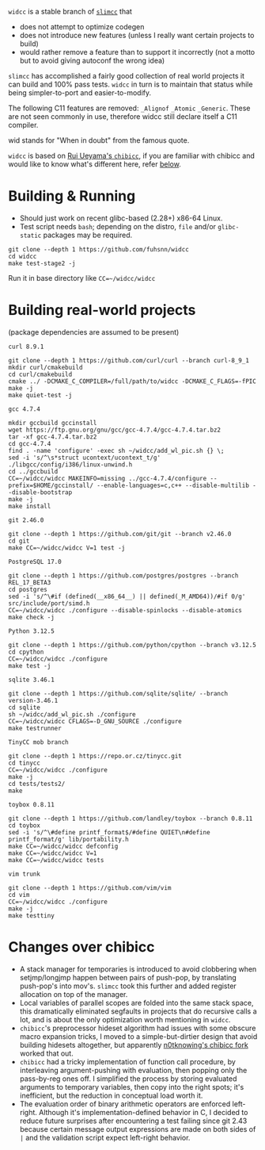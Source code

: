 `widcc` is a stable branch of [`slimcc`](https://github.com/fuhsnn/slimcc) that
 - does not attempt to optimize codegen 
 - does not introduce new features (unless I really want certain projects to build)
 - would rather remove a feature than to support it incorrectly (not a motto but to avoid giving autoconf the wrong idea)
 
`slimcc` has accomplished a fairly good collection of real world projects it can build and 100% pass tests. `widcc` in turn is to maintain that status while being simpler-to-port and easier-to-modify.

The following C11 features are removed: `_Alignof` `_Atomic` `_Generic`. These are not seen commonly in use, therefore widcc still declare itself a C11 compiler. 

wid stands for "When in doubt" from the famous quote.

`widcc` is based on [Rui Ueyama's `chibicc`](https://github.com/rui314/chibicc), if you are familiar with chibicc and would like to know what's different here, refer [below](#changes-over-chibicc).

# Building & Running
 - Should just work on recent glibc-based (2.28+) x86-64 Linux.
 - Test script needs `bash`; depending on the distro, `file` and/or `glibc-static` packages may be required.
```
git clone --depth 1 https://github.com/fuhsnn/widcc
cd widcc
make test-stage2 -j
```
Run it in base directory like `CC=~/widcc/widcc`

# Building real-world projects

(package dependencies are assumed to be present)

`curl 8.9.1`
```
git clone --depth 1 https://github.com/curl/curl --branch curl-8_9_1
mkdir curl/cmakebuild
cd curl/cmakebuild
cmake ../ -DCMAKE_C_COMPILER=/full/path/to/widcc -DCMAKE_C_FLAGS=-fPIC
make -j
make quiet-test -j
```
`gcc 4.7.4`
```
mkdir gccbuild gccinstall
wget https://ftp.gnu.org/gnu/gcc/gcc-4.7.4/gcc-4.7.4.tar.bz2
tar -xf gcc-4.7.4.tar.bz2
cd gcc-4.7.4
find . -name 'configure' -exec sh ~/widcc/add_wl_pic.sh {} \;
sed -i 's/^\s*struct ucontext/ucontext_t/g' ./libgcc/config/i386/linux-unwind.h
cd ../gccbuild
CC=~/widcc/widcc MAKEINFO=missing ../gcc-4.7.4/configure --prefix=$HOME/gccinstall/ --enable-languages=c,c++ --disable-multilib --disable-bootstrap
make -j
make install
```
`git 2.46.0`
```
git clone --depth 1 https://github.com/git/git --branch v2.46.0
cd git
make CC=~/widcc/widcc V=1 test -j
```
`PostgreSQL 17.0`
```
git clone --depth 1 https://github.com/postgres/postgres --branch REL_17_BETA3
cd postgres
sed -i 's/^\#if (defined(__x86_64__) || defined(_M_AMD64))/#if 0/g' src/include/port/simd.h
CC=~/widcc/widcc ./configure --disable-spinlocks --disable-atomics
make check -j
```
`Python 3.12.5`
```
git clone --depth 1 https://github.com/python/cpython --branch v3.12.5
cd cpython
CC=~/widcc/widcc ./configure
make test -j
```
`sqlite 3.46.1`
```
git clone --depth 1 https://github.com/sqlite/sqlite/ --branch version-3.46.1
cd sqlite
sh ~/widcc/add_wl_pic.sh ./configure
CC=~/widcc/widcc CFLAGS=-D_GNU_SOURCE ./configure
make testrunner
```
`TinyCC mob branch`
```
git clone --depth 1 https://repo.or.cz/tinycc.git
cd tinycc
CC=~/widcc/widcc ./configure
make -j
cd tests/tests2/
make
```
`toybox 0.8.11`
```
git clone --depth 1 https://github.com/landley/toybox --branch 0.8.11
cd toybox
sed -i 's/^\#define printf_format$/#define QUIET\n#define printf_format/g' lib/portability.h
make CC=~/widcc/widcc defconfig
make CC=~/widcc/widcc V=1
make CC=~/widcc/widcc tests
```
`vim trunk`
```
git clone --depth 1 https://github.com/vim/vim
cd vim
CC=~/widcc/widcc ./configure
make -j
make testtiny
```

# Changes over chibicc
- A stack manager for temporaries is introduced to avoid clobbering when setjmp/longjmp happen between pairs of push-pop, by translating push-pop's into mov's. `slimcc` took this further and added register allocation on top of the manager.
- Local variables of parallel scopes are folded into the same stack space, this dramatically eliminated segfaults in projects that do recursive calls a lot, and is about the only optimization worth mentioning in `widcc`.
- `chibicc`'s preprocessor hideset algorithm had issues with some obscure macro expansion tricks, I moved to a simple-but-dirtier design that avoid building hidesets altogether, but apparently [n0tknowing's chibicc fork](https://github.com/n0tknowing/chibicc) worked that out.
- `chibicc` had a tricky implementation of function call procedure, by interleaving argument-pushing with evaluation, then popping only the pass-by-reg ones off. I simplified the process by storing evaluated arguments to temporary variables, then copy into the right spots; it's inefficient, but the reduction in conceptual load worth it.
- The evaluation order of binary arithmetic operators are enforced left-right. Although it's implementation-defined behavior in C, I decided to reduce future surprises after encountering a test failing since git 2.43 because certain message output expressions are made on both sides of `|` and the validation script expect left-right behavior.
